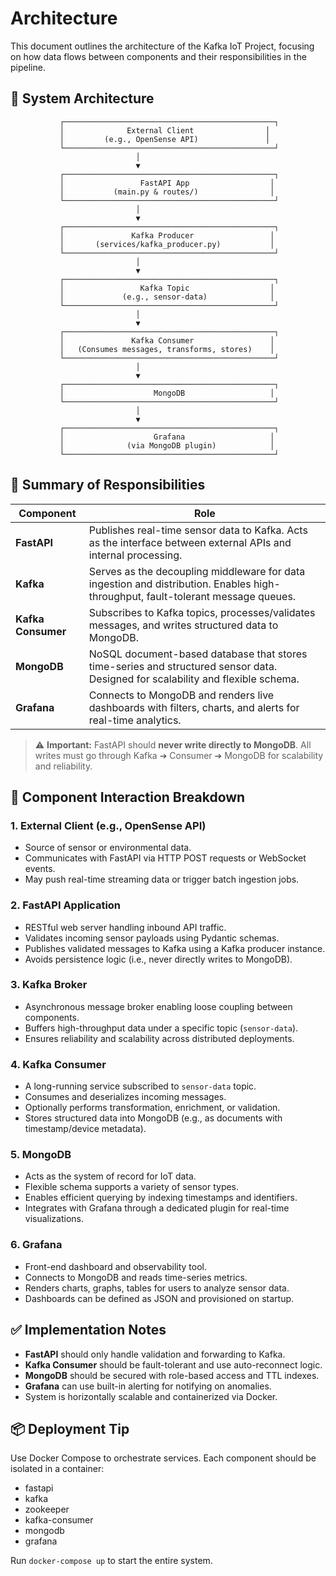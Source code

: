 # Architecture

This document outlines the architecture of the Kafka IoT Project, focusing on how data flows between components and their responsibilities in the pipeline.

## 🧱 System Architecture

```
           ┌───────────────────────────────────────────────┐
           │              External Client                │
           │         (e.g., OpenSense API)               │
           └───────────────────────────────────────────────┘
                            │
                            ▼
           ┌───────────────────────────────────────────────┐
           │                 FastAPI App                  │
           │           (main.py & routes/)                │
           └───────────────────────────────────────────────┘
                            │
                            ▼
           ┌───────────────────────────────────────────────┐
           │               Kafka Producer                 │
           │       (services/kafka_producer.py)           │
           └───────────────────────────────────────────────┘
                            │
                            ▼
           ┌───────────────────────────────────────────────┐
           │                 Kafka Topic                  │
           │             (e.g., sensor-data)              │
           └───────────────────────────────────────────────┘
                            │
                            ▼
           ┌───────────────────────────────────────────────┐
           │               Kafka Consumer                 │
           │   (Consumes messages, transforms, stores)    │
           └───────────────────────────────────────────────┘
                            │
                            ▼
           ┌───────────────────────────────────────────────┐
           │                    MongoDB                   │
           └───────────────────────────────────────────────┘
                            │
                            ▼
           ┌───────────────────────────────────────────────┐
           │                    Grafana                   │
           │              (via MongoDB plugin)            │
           └───────────────────────────────────────────────┘
```

## 🔄 Summary of Responsibilities

| Component         | Role                                                    |
|------------------|----------------------------------------------------------|
| **FastAPI**       | Publishes real-time sensor data to Kafka. Acts as the interface between external APIs and internal processing. |
| **Kafka**         | Serves as the decoupling middleware for data ingestion and distribution. Enables high-throughput, fault-tolerant message queues. |
| **Kafka Consumer**| Subscribes to Kafka topics, processes/validates messages, and writes structured data to MongoDB. |
| **MongoDB**       | NoSQL document-based database that stores time-series and structured sensor data. Designed for scalability and flexible schema. |
| **Grafana**       | Connects to MongoDB and renders live dashboards with filters, charts, and alerts for real-time analytics. |

> ⚠️ **Important:** FastAPI should **never write directly to MongoDB**. All writes must go through Kafka ➔ Consumer ➔ MongoDB for scalability and reliability.

## 🧩 Component Interaction Breakdown

### 1. External Client (e.g., OpenSense API)
- Source of sensor or environmental data.
- Communicates with FastAPI via HTTP POST requests or WebSocket events.
- May push real-time streaming data or trigger batch ingestion jobs.

### 2. FastAPI Application
- RESTful web server handling inbound API traffic.
- Validates incoming sensor payloads using Pydantic schemas.
- Publishes validated messages to Kafka using a Kafka producer instance.
- Avoids persistence logic (i.e., never directly writes to MongoDB).

### 3. Kafka Broker
- Asynchronous message broker enabling loose coupling between components.
- Buffers high-throughput data under a specific topic (`sensor-data`).
- Ensures reliability and scalability across distributed deployments.

### 4. Kafka Consumer
- A long-running service subscribed to `sensor-data` topic.
- Consumes and deserializes incoming messages.
- Optionally performs transformation, enrichment, or validation.
- Stores structured data into MongoDB (e.g., as documents with timestamp/device metadata).

### 5. MongoDB
- Acts as the system of record for IoT data.
- Flexible schema supports a variety of sensor types.
- Enables efficient querying by indexing timestamps and identifiers.
- Integrates with Grafana through a dedicated plugin for real-time visualizations.

### 6. Grafana
- Front-end dashboard and observability tool.
- Connects to MongoDB and reads time-series metrics.
- Renders charts, graphs, tables for users to analyze sensor data.
- Dashboards can be defined as JSON and provisioned on startup.

## ✅ Implementation Notes

- **FastAPI** should only handle validation and forwarding to Kafka.
- **Kafka Consumer** should be fault-tolerant and use auto-reconnect logic.
- **MongoDB** should be secured with role-based access and TTL indexes.
- **Grafana** can use built-in alerting for notifying on anomalies.
- System is horizontally scalable and containerized via Docker.

## 📦 Deployment Tip

Use Docker Compose to orchestrate services. Each component should be isolated in a container:
- fastapi
- kafka
- zookeeper
- kafka-consumer
- mongodb
- grafana

Run `docker-compose up` to start the entire system.
